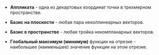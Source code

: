 * **Аппликата** - одна из декартовых координат точки в трехмерном пространстве.
* **Базис на плоскости** - любая пара неколлинеарных векторов.

* **Базис в пространстве** - любая тройка некомпланарных векторов.

* **Глобальный максимум (минимум)** функции на отрезке - наибольшее (наименьшее) значение функции на этом отрезке.